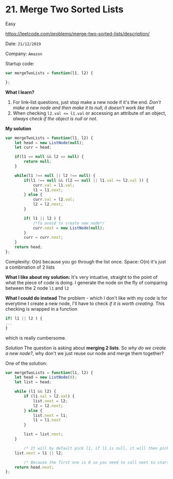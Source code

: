 # 21. Merge Two Sorted Lists 

<Badge type="success">Easy</Badge>

<Note>https://leetcode.com/problems/merge-two-sorted-lists/description/</Note>

Date: `21/12/2019 `

Company: `Amazon`

Startup code:

```js
var mergeTwoLists = function(l1, l2) {

};
```

**What I learn?**

1.  For link-list questions, just stop make a new node if it's the end. *Don't make a new node and then make it to null, it doesn't work like that*
2.  When checking `l2.val <= l1.val` or accessing an attribute of an object, *always check if the object is null or not*.

**My solution**

```js
var mergeTwoLists = function(l1, l2) {
    let head = new ListNode(null);
    let curr = head;

    if(l1 == null && l2 == null) {
        return null;
    }

    while(l1 !== null || l2 !== null) {
        if(l1 !== null && (l2 == null || l1.val <= l2.val )) {
            curr.val = l1.val;
            l1 = l1.next;
        } else {
            curr.val = l2.val;
            l2 = l2.next;
        }

        if( l1 || l2 ) {
            /*To avoid to create new node*/
            curr.next = new ListNode(null);
        }
        curr = curr.next;
    }
    return head;
};
```

Complexity: O(n) because you go through the list once. Space: O(n) it's just a combination of 2 lists

**What I like about my solution:** It's very intuative, straight to the point of what the piece of code is doing. I generate the node on the fly of comparing between the 2 node `l1` and `l2`

**What I could do instead** The problem - which I don't like with my code is for everytime I create a new node, I'll have to check *if it is worth creating*. This checking is wrapped in a function

```js
if( l1 || l2 ) {
...
}
```

which is really cumbersome.

*Solution* The question is asking about **merging 2 lists**. So *why do we create a new node?*, why don't we just reuse our node and merge them together?

One of the solution:

```js
var mergeTwoLists = function(l1, l2) {
    let head = new ListNode(0);
    let list = head;

    while (l1 && l2) {
        if (l1.val > l2.val) {
            list.next = l2;
            l2 = l2.next;
        } else {
            list.next = l1;
            l1 = l1.next
        }

        list = list.next;
    }

        /* It will by default pick l1, if l1 is null, it will then pick l2 */
    list.next = l1 || l2;

        /* Because the first one is 0 so you need to call next to start pointing to the first node.*/
    return head.next;
};
```